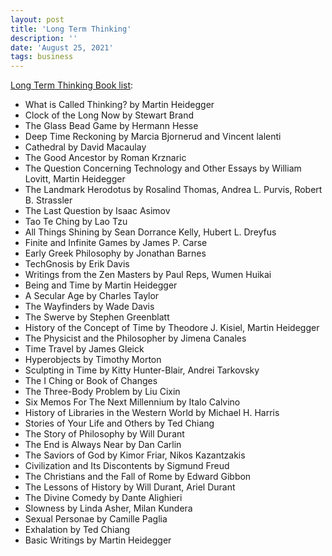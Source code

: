 ```yaml
---
layout: post
title: 'Long Term Thinking'
description: ''
date: 'August 25, 2021'
tags: business
---
```


[Long Term Thinking Book list](https://beta.analogue.app/collection/long-term-thinking-8ld97b):
- What is Called Thinking? by Martin Heidegger
- Clock of the Long Now by Stewart Brand
- The Glass Bead Game by Hermann Hesse
- Deep Time Reckoning by Marcia Bjornerud and Vincent lalenti
- Cathedral by David Macaulay
- The Good Ancestor by Roman Krznaric
- The Question Concerning Technology and Other Essays by William Lovitt, Martin Heidegger
- The Landmark Herodotus by Rosalind Thomas, Andrea L. Purvis, Robert B. Strassler
- The Last Question by Isaac Asimov
- Tao Te Ching by Lao Tzu
- All Things Shining by Sean Dorrance Kelly, Hubert L. Dreyfus
- Finite and Infinite Games by James P. Carse
- Early Greek Philosophy by Jonathan Barnes
- TechGnosis by Erik Davis
- Writings from the Zen Masters by Paul Reps, Wumen Huikai
- Being and Time by Martin Heidegger
- A Secular Age by Charles Taylor
- The Wayfinders by Wade Davis
- The Swerve by Stephen Greenblatt
- History of the Concept of Time by Theodore J. Kisiel, Martin Heidegger
- The Physicist and the Philosopher by Jimena Canales
- Time Travel by James Gleick
- Hyperobjects by Timothy Morton
- Sculpting in Time by Kitty Hunter-Blair, Andrei Tarkovsky
- The I Ching or Book of Changes
- The Three-Body Problem by Liu Cixin
- Six Memos For The Next Millennium by Italo Calvino
- History of Libraries in the Western World by Michael H. Harris
- Stories of Your Life and Others by Ted Chiang
- The Story of Philosophy by Will Durant
- The End is Always Near by Dan Carlin
- The Saviors of God by Kimor Friar, Nikos Kazantzakis
- Civilization and Its Discontents by Sigmund Freud
- The Christians and the Fall of Rome by Edward Gibbon
- The Lessons of History by Will Durant, Ariel Durant
- The Divine Comedy by Dante Alighieri
- Slowness by Linda Asher, Milan Kundera
- Sexual Personae by Camille Paglia
- Exhalation by Ted Chiang
- Basic Writings by Martin Heidegger
